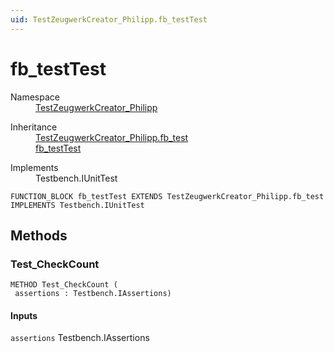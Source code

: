 ```yaml
---
uid: TestZeugwerkCreator_Philipp.fb_testTest
---
```

# fb_testTest
  <div class="facts text-secondary">
    <dl><dt>Namespace</dt><dd><a class="xref" href="../../TestZeugwerkCreator_Philipp/Tests/fb_testTest.md">TestZeugwerkCreator_Philipp</a></dd></dl>
  
  </div>
<dl class="typelist inheritance"><dt>Inheritance</dt><dd>
<div><a class="xref" href="../../TestZeugwerkCreator_Philipp/fb_test.md">TestZeugwerkCreator_Philipp.fb_test</a></div>
<div><a class="xref" href="../../TestZeugwerkCreator_Philipp/Tests/fb_testTest.md">fb_testTest</a></div>
</dd></dl>
<dl class="typelist implements"><dt>Implements</dt><dd>
<div>Testbench.IUnitTest</a></div>
</dd></dl>



<div class="codewrapper">
    <pre><code class="lang-st hljs">FUNCTION_BLOCK fb_testTest EXTENDS TestZeugwerkCreator_Philipp.fb_test IMPLEMENTS Testbench.IUnitTest
</code></pre></div>


<h2 class="section" id="methods">Methods</h2>
<h3 id="TestZeugwerkCreator.Philipp.fb.testTest_Test_CheckCount" data-uid="TestZeugwerkCreator_Philipp.fb_testTest.Test_CheckCount">
Test_CheckCount
</h3><a name="Test_CheckCount"></a>



<div class="codewrapper">
    <pre><code class="lang-st hljs">METHOD Test_CheckCount (
 assertions : Testbench.IAssertions)
</code></pre></div>

<h4 class="section">Inputs</h4><dl class="parameters">
<a name="assertions"></a><dt><code>assertions</code> Testbench.IAssertions<dd><p></p></dd></dl>


